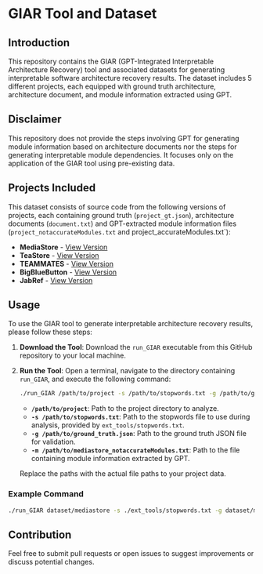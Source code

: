 # GIAR Tool and Dataset

## Introduction

This repository contains the GIAR (GPT-Integrated Interpretable Architecture Recovery) tool and associated datasets for generating interpretable software architecture recovery results. The dataset includes 5 different projects, each equipped with ground truth architecture, architecture document, and module information extracted using GPT.

## Disclaimer

This repository does not provide the steps involving GPT for generating module information based on architecture documents nor the steps for generating interpretable module dependencies. It focuses only on the application of the GIAR tool using pre-existing data.

## Projects Included

This dataset consists of source code from the following versions of projects, each containing ground truth (`project_gt.json`), architecture documents (`document.txt`) and GPT-extracted module information files (`project_notaccurateModules.txt` and project_accurateModules.txt`):

- **MediaStore** - [View Version](https://github.com/ArDoCo/MediaStore3/commit/94c398fa02b3d6b8d71517522a7206d37ed3a9af)
- **TeaStore** - [View Version](https://github.com/ArDoCo/TeaStore/commit/bdc49020a55cfa97eaabbb25744fefbc2697defa)
- **TEAMMATES** - [View Version](https://github.com/ArDoCo/teammates/commit/b24519a2af9e17b2bc9c025e87e4cf60009c425d)
- **BigBlueButton** - [View Version](https://github.com/ArDoCo/bigbluebutton/commit/8fa2507d6c3865a9850004fd6fefd09738e68406)
- **JabRef** - [View Version](https://github.com/ArDoCo/jabref/commit/6269698cae437610ec79c38e6dd611eef7e88afe)

## Usage

To use the GIAR tool to generate interpretable architecture recovery results, please follow these steps:

1. **Download the Tool**: Download the `run_GIAR` executable from this GitHub repository to your local machine.

2. **Run the Tool**: Open a terminal, navigate to the directory containing `run_GIAR`, and execute the following command:

   ```bash
   ./run_GIAR /path/to/project -s /path/to/stopwords.txt -g /path/to/ground_truth.json -m /path/to/mediastore_notaccurateModules.txt
   ```

   - **`/path/to/project`**: Path to the project directory to analyze.
   - **`-s /path/to/stopwords.txt`**: Path to the stopwords file to use during analysis, provided by `ext_tools/stopwords.txt`.
   - **`-g /path/to/ground_truth.json`**: Path to the ground truth JSON file for validation.
   - **`-m /path/to/mediastore_notaccurateModules.txt`**: Path to the file containing module information extracted by GPT.

   Replace the paths with the actual file paths to your project data.

### Example Command

```bash
./run_GIAR dataset/mediastore -s ./ext_tools/stopwords.txt -g dataset/mediastore/mediastore_gt.json -m dataset/mediastore/mediastore_notaccurateModules.txt
```

## Contribution

Feel free to submit pull requests or open issues to suggest improvements or discuss potential changes.
